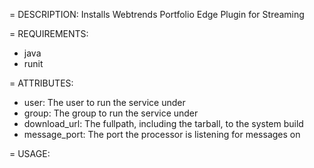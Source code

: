 = DESCRIPTION:
Installs Webtrends Portfolio Edge Plugin for Streaming

= REQUIREMENTS:
* java
* runit

= ATTRIBUTES:
* user: The user to run the service under
* group: The group to run the service under
* download_url: The fullpath, including the tarball, to the system build
* message_port: The port the processor is listening for messages on

= USAGE: